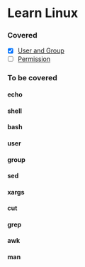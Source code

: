 # Learn Linux

### Covered
- [x] [User and Group](./user)
- [ ] [Permission](./permission)
 
### To be covered
#### echo
#### shell
#### bash
#### user
#### group
#### sed
#### xargs
#### cut
#### grep
#### awk
#### man
